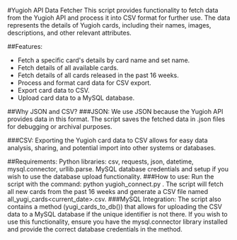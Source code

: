 #Yugioh API Data Fetcher
This script provides functionality to fetch data from the Yugioh API and process it into CSV format for further use. 
The data represents the details of Yugioh cards, including their names, images, descriptions, and other relevant attributes.

##Features:
* Fetch a specific card's details by card name and set name.
* Fetch details of all available cards.
* Fetch details of all cards released in the past 16 weeks.
* Process and format card data for CSV export.
* Export card data to CSV.
* Upload card data to a MySQL database.

##Why JSON and CSV?
###JSON: 
We use JSON because the Yugioh API provides data in this format. The script saves the fetched data in .json files for debugging or archival purposes.

###CSV:
Exporting the Yugioh card data to CSV allows for easy data analysis, sharing, and potential import into other systems or databases.

##Requirements:
Python libraries: csv, requests, json, datetime, mysql.connector, urllib.parse.
MySQL database credentials and setup if you wish to use the database upload functionality.
###How to use:
Run the script with the command: python yugioh_connect.py .
The script will fetch all new cards from the past 16 weeks and generate a CSV file named all_yugi_cards<current_date>.csv.
###MySQL Integration:
The script also contains a method (yugi_cards_to_db()) that allows for uploading the CSV data to a MySQL database if the unique identifier is not there. 
If you wish to use this functionality, ensure you have the mysql.connector library installed and provide the correct database credentials in the method.

